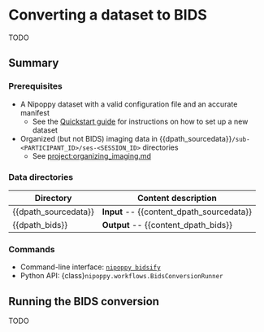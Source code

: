 # Converting a dataset to BIDS

TODO

## Summary

### Prerequisites

- A Nipoppy dataset with a valid configuration file and an accurate manifest
    - See the [Quickstart guide](../quickstart.md) for instructions on how to set up a new dataset
- Organized (but not BIDS) imaging data in {{dpath_sourcedata}}`/sub-<PARTICIPANT_ID>/ses-<SESSION_ID>` directories
    - See <project:organizing_imaging.md>

### Data directories

| Directory | Content description |
|---|---|
| {{dpath_sourcedata}} | **Input** -- {{content_dpath_sourcedata}} |
| {{dpath_bids}} | **Output** -- {{content_dpath_bids}} |

### Commands

- Command-line interface: [`nipoppy bidsify`](<project:../cli_reference/bidsify.md>)
- Python API: {class}`nipoppy.workflows.BidsConversionRunner`

## Running the BIDS conversion

TODO
